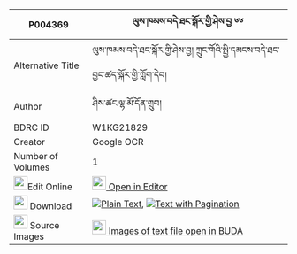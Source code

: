 |P004369|ལུས་ཁམས་བདེ་ཐང་སྐོར་གྱི་ཤེས་བྱ ༦༦ 
| --- | --- 
|Alternative Title |ལུས་ཁམས་བདེ་ཐང་སྐོར་གྱི་ཤེས་བྱ། ཀྲུང་གོའི་སྤྱི་དམངས་བདེ་ཐང་བྱང་ཚད་སྐོར་གྱི་ཀློག་དེབ།
|Author| ཤིས་ཚང་ལྷ་མོ་དོན་གྲུབ།
|BDRC ID | W1KG21829
|Creator | Google OCR
|Number of Volumes| 1
|<img width="25" src="https://img.icons8.com/color/25/000000/edit-property.png">Edit Online| [<img width="25" src="https://avatars.githubusercontent.com/u/45091458?s=200&v=4"> Open in Editor](http://editor.openpecha.org/P004369)
|<img width="25" src="https://img.icons8.com/fluent/48/000000/download-2.png"/>  Download | [![](https://img.icons8.com/color/20/000000/txt.png)Plain Text](https://github.com/Openpecha/P004369/releases/download/v1/lukham_detang_kor_gyi_sheja_plain_P004369.zip), [![](https://img.icons8.com/color/20/000000/txt.png)Text with Pagination](https://github.com/Openpecha/P004369/releases/download/v1/lukham_detang_kor_gyi_sheja_pages_P004369.zip)
|<img width="25" src="https://img.icons8.com/plasticine/100/000000/pictures-folder.png"/>  Source Images | [<img width="25" src="https://library.bdrc.io/icons/BUDA-small.svg"> Images of text file open in BUDA](https://library.bdrc.io/show/bdr:W1KG21829)